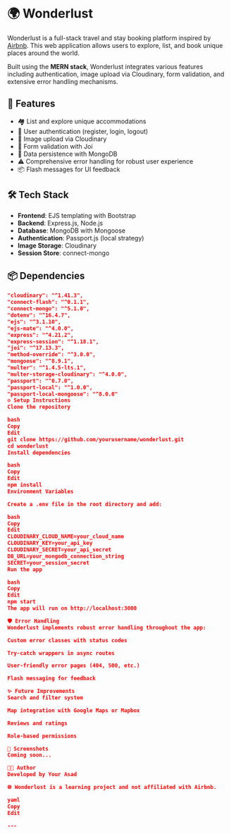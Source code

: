 # 🌍 Wonderlust

Wonderlust is a full-stack travel and stay booking platform inspired by [Airbnb](https://www.airbnb.com/). This web application allows users to explore, list, and book unique places around the world.

Built using the **MERN stack**, Wonderlust integrates various features including authentication, image upload via Cloudinary, form validation, and extensive error handling mechanisms.

## 🚀 Features

- 🏘️ List and explore unique accommodations
- 🔐 User authentication (register, login, logout)
- 📸 Image upload via Cloudinary
- 🧾 Form validation with Joi
- 💾 Data persistence with MongoDB
- ⚠️ Comprehensive error handling for robust user experience
- 📦 Flash messages for UI feedback

## 🛠️ Tech Stack

- **Frontend**: EJS templating with Bootstrap
- **Backend**: Express.js, Node.js
- **Database**: MongoDB with Mongoose
- **Authentication**: Passport.js (local strategy)
- **Image Storage**: Cloudinary
- **Session Store**: connect-mongo

## 📦 Dependencies

```json
"cloudinary": "^1.41.3",
"connect-flash": "^0.1.1",
"connect-mongo": "^5.1.0",
"dotenv": "^16.4.7",
"ejs": "^3.1.10",
"ejs-mate": "^4.0.0",
"express": "^4.21.2",
"express-session": "^1.18.1",
"joi": "^17.13.3",
"method-override": "^3.0.0",
"mongoose": "^8.9.1",
"multer": "^1.4.5-lts.1",
"multer-storage-cloudinary": "^4.0.0",
"passport": "^0.7.0",
"passport-local": "^1.0.0",
"passport-local-mongoose": "^8.0.0"
⚙️ Setup Instructions
Clone the repository

bash
Copy
Edit
git clone https://github.com/yourusername/wonderlust.git
cd wonderlust
Install dependencies

bash
Copy
Edit
npm install
Environment Variables

Create a .env file in the root directory and add:

bash
Copy
Edit
CLOUDINARY_CLOUD_NAME=your_cloud_name
CLOUDINARY_KEY=your_api_key
CLOUDINARY_SECRET=your_api_secret
DB_URL=your_mongodb_connection_string
SECRET=your_session_secret
Run the app

bash
Copy
Edit
npm start
The app will run on http://localhost:3000

🛡️ Error Handling
Wonderlust implements robust error handling throughout the app:

Custom error classes with status codes

Try-catch wrappers in async routes

User-friendly error pages (404, 500, etc.)

Flash messaging for feedback

✨ Future Improvements
Search and filter system

Map integration with Google Maps or Mapbox

Reviews and ratings

Role-based permissions

📸 Screenshots
Coming soon...

🧑‍💻 Author
Developed by Your Asad

🌐 Wonderlust is a learning project and not affiliated with Airbnb.

yaml
Copy
Edit

---
